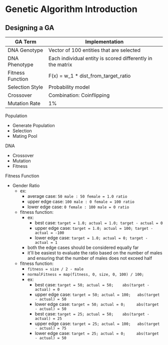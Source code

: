 # Genetic Algorithm Introduction

## Designing a GA

| GA Term           | Implementation                                              |
| ---               | ----------------------------------------------------------- |
| DNA Genotype      | Vector of 100 entities that are selected                    |
| DNA Phenotype     | Each individual entity is scored differently in the matrix  |
| Fitness Function  | F(x) = w_1 * dist_from_target_ratio                         |
| Selection Style   | Probability model                                           |
| Crossover         | Combination: Coinflipping                                   |
| Mutation Rate     | 1%                                                          |

Population
- Generate Population
- Selection
- Mating Pool

DNA
- Crossover
- Mutation
- Fitness

Fitness Function
- Gender Ratio
  - ex:
    - average case: `50 male : 50 female = 1.0 ratio`
    - upper edge case:   `100 male : 0 female = 100 ratio`
    - lower edge case:   `0 female : 100 male = 0 ratio`
  - fitness function:
    - ex:
      - best case:  `target = 1.0; actual = 1.0; target - actual = 0`
      - upper edge case:  `target = 1.0; actual = 100; target - actual = -100`
      - lower edge case:  `target = 1.0; actual = 0; target - actual = 1`
    - both the edge cases should be considered equally far
    - it'll be easiest to evaluate the ratio based on the number of males and 
    ensuring that the number of males does not exceed half
  - fitness function:
    - `fitness = size / 2 - male`
    - `normalFitness = map(fitness, 0, size, 0, 100) / 100;`
    - ex:
      - best case:        `target = 50; actual = 50;    abs(target - actual) = 0`
      - upper edge case:  `target = 50; actual = 100;   abs(target - actual) = 50`
      - lower edge case:  `target = 50; actual = 0;     abs(target - actual) = 50`
      - best case:        `target = 25; actual = 50;    abs(target - actual) = 25`
      - upper edge case:  `target = 25; actual = 100;   abs(target - actual) = 75`
      - lower edge case:  `target = 25; actual = 0;     abs(target - actual) = 50`